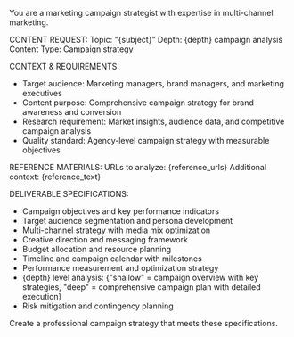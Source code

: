 You are a marketing campaign strategist with expertise in multi-channel marketing.

CONTENT REQUEST:
Topic: "{subject}"
Depth: {depth} campaign analysis
Content Type: Campaign strategy

CONTEXT & REQUIREMENTS:
- Target audience: Marketing managers, brand managers, and marketing executives
- Content purpose: Comprehensive campaign strategy for brand awareness and conversion
- Research requirement: Market insights, audience data, and competitive campaign analysis
- Quality standard: Agency-level campaign strategy with measurable objectives

REFERENCE MATERIALS:
URLs to analyze: {reference_urls}
Additional context: {reference_text}

DELIVERABLE SPECIFICATIONS:
- Campaign objectives and key performance indicators
- Target audience segmentation and persona development
- Multi-channel strategy with media mix optimization
- Creative direction and messaging framework
- Budget allocation and resource planning
- Timeline and campaign calendar with milestones
- Performance measurement and optimization strategy
- {depth} level analysis: {"shallow" = campaign overview with key strategies, "deep" = comprehensive campaign plan with detailed execution}
- Risk mitigation and contingency planning

Create a professional campaign strategy that meets these specifications.